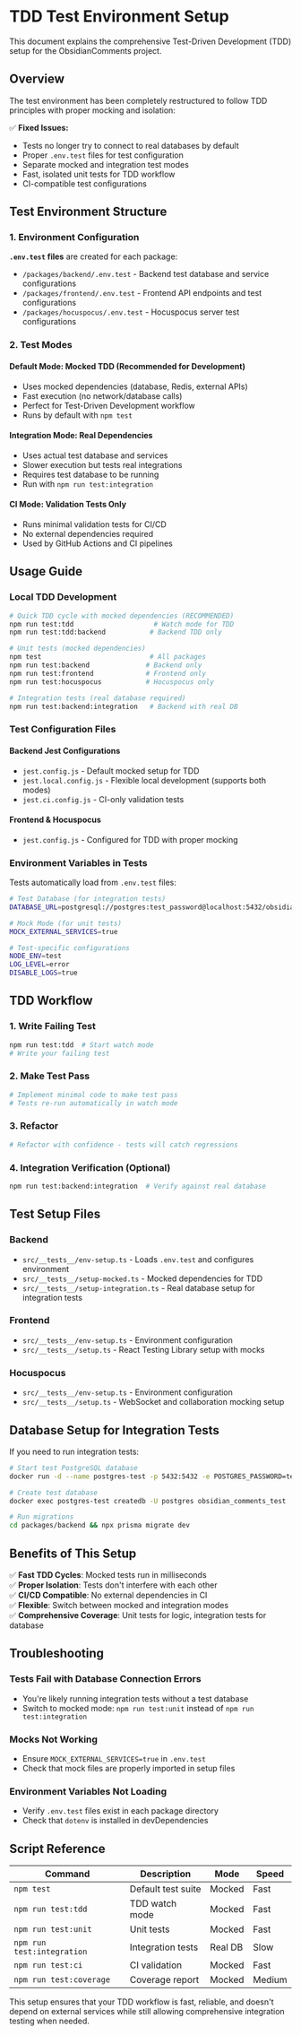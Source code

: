 # TDD Test Environment Setup

This document explains the comprehensive Test-Driven Development (TDD) setup for the ObsidianComments project.

## Overview

The test environment has been completely restructured to follow TDD principles with proper mocking and isolation:

✅ **Fixed Issues:**
- Tests no longer try to connect to real databases by default
- Proper `.env.test` files for test configuration
- Separate mocked and integration test modes
- Fast, isolated unit tests for TDD workflow
- CI-compatible test configurations

## Test Environment Structure

### 1. Environment Configuration

**`.env.test` files** are created for each package:
- `/packages/backend/.env.test` - Backend test database and service configurations
- `/packages/frontend/.env.test` - Frontend API endpoints and test configurations  
- `/packages/hocuspocus/.env.test` - Hocuspocus server test configurations

### 2. Test Modes

#### **Default Mode: Mocked TDD (Recommended for Development)**
- Uses mocked dependencies (database, Redis, external APIs)
- Fast execution (no network/database calls)  
- Perfect for Test-Driven Development workflow
- Runs by default with `npm test`

#### **Integration Mode: Real Dependencies**
- Uses actual test database and services
- Slower execution but tests real integrations
- Requires test database to be running
- Run with `npm run test:integration`

#### **CI Mode: Validation Tests Only**
- Runs minimal validation tests for CI/CD
- No external dependencies required
- Used by GitHub Actions and CI pipelines

## Usage Guide

### Local TDD Development

```bash
# Quick TDD cycle with mocked dependencies (RECOMMENDED)
npm run test:tdd                    # Watch mode for TDD
npm run test:tdd:backend           # Backend TDD only

# Unit tests (mocked dependencies)
npm test                           # All packages
npm run test:backend              # Backend only
npm run test:frontend             # Frontend only  
npm run test:hocuspocus           # Hocuspocus only

# Integration tests (real database required)
npm run test:backend:integration   # Backend with real DB
```

### Test Configuration Files

#### Backend Jest Configurations
- `jest.config.js` - Default mocked setup for TDD
- `jest.local.config.js` - Flexible local development (supports both modes)
- `jest.ci.config.js` - CI-only validation tests

#### Frontend & Hocuspocus
- `jest.config.js` - Configured for TDD with proper mocking

### Environment Variables in Tests

Tests automatically load from `.env.test` files:

```bash
# Test Database (for integration tests)
DATABASE_URL=postgresql://postgres:test_password@localhost:5432/obsidian_comments_test

# Mock Mode (for unit tests)  
MOCK_EXTERNAL_SERVICES=true

# Test-specific configurations
NODE_ENV=test
LOG_LEVEL=error
DISABLE_LOGS=true
```

## TDD Workflow

### 1. Write Failing Test
```bash
npm run test:tdd  # Start watch mode
# Write your failing test
```

### 2. Make Test Pass
```bash
# Implement minimal code to make test pass
# Tests re-run automatically in watch mode
```

### 3. Refactor
```bash
# Refactor with confidence - tests will catch regressions
```

### 4. Integration Verification (Optional)
```bash
npm run test:backend:integration  # Verify against real database
```

## Test Setup Files

### Backend
- `src/__tests__/env-setup.ts` - Loads `.env.test` and configures environment
- `src/__tests__/setup-mocked.ts` - Mocked dependencies for TDD
- `src/__tests__/setup-integration.ts` - Real database setup for integration tests

### Frontend
- `src/__tests__/env-setup.ts` - Environment configuration
- `src/__tests__/setup.ts` - React Testing Library setup with mocks

### Hocuspocus
- `src/__tests__/env-setup.ts` - Environment configuration
- `src/__tests__/setup.ts` - WebSocket and collaboration mocking setup

## Database Setup for Integration Tests

If you need to run integration tests:

```bash
# Start test PostgreSQL database
docker run -d --name postgres-test -p 5432:5432 -e POSTGRES_PASSWORD=test_password postgres

# Create test database
docker exec postgres-test createdb -U postgres obsidian_comments_test

# Run migrations
cd packages/backend && npx prisma migrate dev
```

## Benefits of This Setup

✅ **Fast TDD Cycles**: Mocked tests run in milliseconds  
✅ **Proper Isolation**: Tests don't interfere with each other  
✅ **CI/CD Compatible**: No external dependencies in CI  
✅ **Flexible**: Switch between mocked and integration modes  
✅ **Comprehensive Coverage**: Unit tests for logic, integration tests for database  

## Troubleshooting

### Tests Fail with Database Connection Errors
- You're likely running integration tests without a test database
- Switch to mocked mode: `npm run test:unit` instead of `npm run test:integration`

### Mocks Not Working
- Ensure `MOCK_EXTERNAL_SERVICES=true` in `.env.test`
- Check that mock files are properly imported in setup files

### Environment Variables Not Loading
- Verify `.env.test` files exist in each package directory
- Check that `dotenv` is installed in devDependencies

## Script Reference

| Command | Description | Mode | Speed |
|---------|-------------|------|-------|
| `npm test` | Default test suite | Mocked | Fast |
| `npm run test:tdd` | TDD watch mode | Mocked | Fast |  
| `npm run test:unit` | Unit tests | Mocked | Fast |
| `npm run test:integration` | Integration tests | Real DB | Slow |
| `npm run test:ci` | CI validation | Mocked | Fast |
| `npm run test:coverage` | Coverage report | Mocked | Medium |

This setup ensures that your TDD workflow is fast, reliable, and doesn't depend on external services while still allowing comprehensive integration testing when needed.
